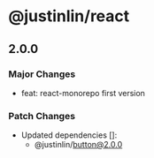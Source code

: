 # @justinlin/react

## 2.0.0

### Major Changes

- feat: react-monorepo first version

### Patch Changes

- Updated dependencies []:
  - @justinlin/button@2.0.0
